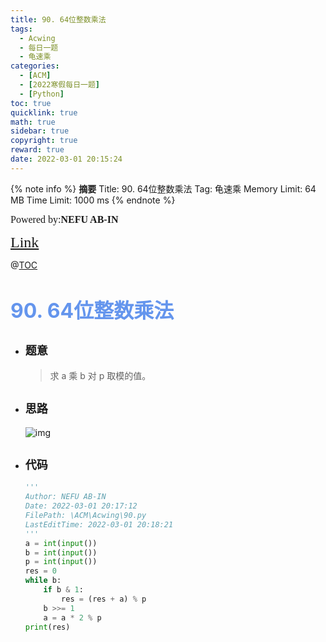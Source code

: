 ```yaml
---
title: 90. 64位整数乘法
tags:
  - Acwing
  - 每日一题
  - 龟速乘
categories:
  - [ACM]
  - [2022寒假每日一题]
  - [Python]
toc: true
quicklink: true
math: true
sidebar: true
copyright: true
reward: true
date: 2022-03-01 20:15:24
---
```



{% note info %}
**摘要**
Title: 90. 64位整数乘法
Tag: 龟速乘
Memory Limit: 64 MB
Time Limit: 1000 ms
{% endnote %}
<!-- more -->

<font size=3 face=楷体>Powered by:**NEFU AB-IN**</font>

<font color=#FFA500 size=5 face=楷体>[Link](https://www.acwing.com/problem/content/92/)</font>

@[TOC](文章目录)

# <font color=#6495ED size=6>90. 64位整数乘法</font>

* ## <font size=4 face=粗体>题意</font>

  >求 a 乘 b 对 p 取模的值。

* ## <font size=4 face=粗体>思路</font>

  ![img](https://oss.ab-in.cn/Pictures/90.jpg)

* ## <font size=4 face=粗体>代码</font>

  ```python
  '''
  Author: NEFU AB-IN
  Date: 2022-03-01 20:17:12
  FilePath: \ACM\Acwing\90.py
  LastEditTime: 2022-03-01 20:18:21
  '''
  a = int(input())
  b = int(input())
  p = int(input())
  res = 0
  while b:
      if b & 1:
          res = (res + a) % p
      b >>= 1
      a = a * 2 % p
  print(res)
  ```